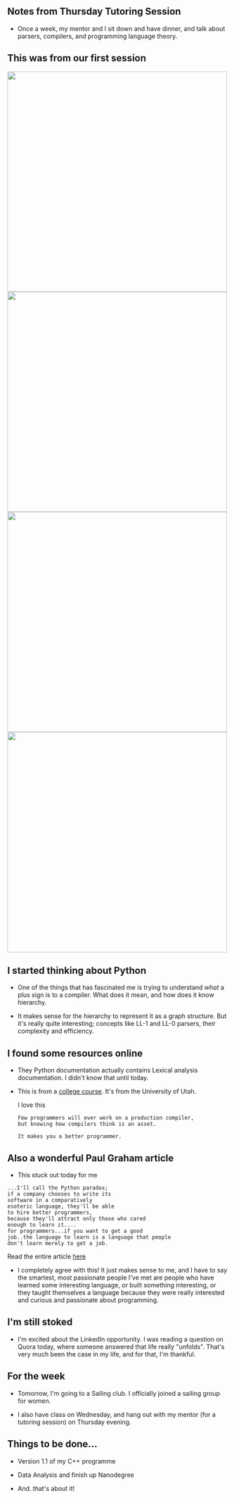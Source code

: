 ## Notes from Thursday Tutoring Session

- Once a week, my mentor and I sit down and have dinner,
  and talk about parsers, compilers, and programming 
  language theory.
  
## This was from our first session

<img src="/images/dfa/dfa_001.png" width="500">

<img src="/images/dfa/dfa_002.png" width="500">

<img src="/images/dfa/dfa_003.png" width="500">

<img src="/images/dfa/dfa_004.png" width="500">

## I started thinking about Python

- One of the things that has fascinated me is trying to understand
  *what* a plus sign is to a compiler. What does it mean,
  and how does it know hierarchy. 
  
- It makes sense for the hierarchy to represent it as a graph structure.
  But it's really quite interesting; concepts like LL-1 and LL-0 parsers,
  their complexity and efficiency. 
  
## I found some resources online

- They Python documentation actually contains Lexical analysis documentation. I didn't know that until today.

- This is from a [college course](http://matt.might.net/teaching/compilers/spring-2015/).
  It's from the University of Utah.

  I love this 
  
  ```
  Few programmers will ever work on a production compiler,
  but knowing how compilers think is an asset.

  It makes you a better programmer.
  ```
  
## Also a wonderful Paul Graham article

- This stuck out today for me

 ```
 ...I'll call the Python paradox; 
 if a company chooses to write its
 software in a comparatively 
 esoteric language, they'll be able 
 to hire better programmers,
 because they'll attract only those who cared 
 enough to learn it....
 for programmers...if you want to get a good
 job..the language to learn is a language that people 
 don't learn merely to get a job.
 ```
 
 Read the entire article [here](http://paulgraham.com/pypar.html)
 
- I completely agree with this! 
  It just makes sense to me, and I have to say the smartest,
  most passionate people I've met are people who have learned
  some interesting language, or built something interesting,
  or they taught themselves a language because they were 
  really interested and curious and passionate about programming.

## I'm still stoked

- I'm excited about the LinkedIn opportunity.
  I was reading a question on Quora today,
  where someone answered that life really 
  "unfolds". That's very much been the case
  in my life, and for that, I'm thankful. 
  
## For the week

- Tomorrow, I'm going to a Sailing club. 
  I officially joined a sailing group for women.
  
- I also have class on Wednesday, and hang out with 
  my mentor (for a tutoring session) on Thursday evening.
  
## Things to be done...

- Version 1.1 of my C++ programme

- Data Analysis and finish up Nanodegree

- And..that's about it!




